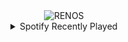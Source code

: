 <div align="center">
<picture>
    <source media="(prefers-color-scheme: dark)" srcset="https://i.ibb.co/21yP09RW/output-gif.gif">
    <source media="(prefers-color-scheme: light)" srcset="https://i.ibb.co/21yP09RW/output-gif.gif">
    <img alt="RENOS" src="https://i.ibb.co/21yP09RW/output-gif.gif">
</picture>
<details>
<summary>Spotify Recently Played</summary>
<img src="https://spotify-recently-played-readme.vercel.app/api?user=31d6d6zerc5ct6kck32na2ozsqf4&unique=1&width=400" alt="Spotify" />
</details>
</div>

<!-- Image deletion URL: https://ibb.co/VctD01bJ/53de405fd25091f7cf3b213544e3aa56 -->